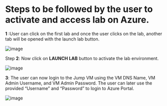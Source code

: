 # Steps to be followed by the user to activate and access lab on Azure.

**1**	:User can click on the first lab and once the user clicks on the lab, another tab will be opened with the launch lab button.

![image](https://user-images.githubusercontent.com/85232046/160369896-3aa88f0d-aa41-4759-b928-d7e03ba4c4d8.png)

Step **2**: Now click on **LAUNCH LAB** button to activate the lab environment.

![image](https://user-images.githubusercontent.com/85232046/160365851-ef79738a-b73b-49b5-8eeb-25caa3dd900c.png)
 
**3**:	The user can now login to the Jump VM using the VM DNS Name, VM Admin Username, and VM Admin Password. The user can later use the provided “Username” and “Password” to login to Azure Portal.

![image](https://user-images.githubusercontent.com/85232046/160334072-e15a6dd2-b8ac-469b-bec1-182c784bd3da.png)
